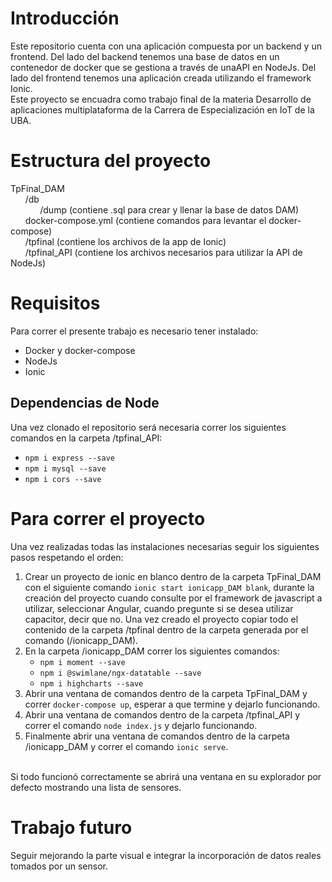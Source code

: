 # Introducción
Este repositorio cuenta con una aplicación compuesta por un backend y un frontend. Del lado del backend tenemos una base de datos en un contenedor de docker que se gestiona a través de unaAPI en NodeJs. Del lado del frontend tenemos una aplicación creada utilizando el framework Ionic.
<br> Este proyecto se encuadra como trabajo final de la materia Desarrollo de aplicaciones multiplataforma de la Carrera de Especialización en IoT de la UBA.

# Estructura del proyecto

TpFinal_DAM <br>
&nbsp;&nbsp;&nbsp;&nbsp;&nbsp;&nbsp;/db <br>
&nbsp;&nbsp;&nbsp;&nbsp;&nbsp;&nbsp;&nbsp;&nbsp;&nbsp;&nbsp;&nbsp;&nbsp;/dump (contiene .sql para crear y llenar la base de datos DAM) <br>
&nbsp;&nbsp;&nbsp;&nbsp;&nbsp;&nbsp;docker-compose.yml (contiene comandos para levantar el docker-compose) <br> 
&nbsp;&nbsp;&nbsp;&nbsp;&nbsp;&nbsp;/tpfinal (contiene los archivos de la app de Ionic) <br> 
&nbsp;&nbsp;&nbsp;&nbsp;&nbsp;&nbsp;/tpfinal_API (contiene los archivos necesarios para utilizar la API de NodeJs) <br>

# Requisitos

Para correr el presente trabajo es necesario tener instalado: <br>
* Docker y docker-compose
* NodeJs
* Ionic

## Dependencias de Node

Una vez clonado el repositorio será necesaria correr los siguientes comandos en la carpeta /tpfinal_API:
- `npm i express --save`
- `npm i mysql --save`
- `npm i cors --save`

 
# Para correr el proyecto

Una vez realizadas todas las instalaciones necesarias seguir los siguientes pasos respetando el orden:
1. Crear un proyecto de ionic en blanco dentro de la carpeta TpFinal_DAM con el siguiente comando `ionic start ionicapp_DAM blank`, durante la creación del proyecto cuando consulte por el framework de javascript a utilizar, seleccionar Angular, cuando pregunte si se desea utilizar capacitor, decir que no. Una vez creado el proyecto copiar todo el contenido de la carpeta /tpfinal dentro de la carpeta generada por el comando (/ionicapp_DAM).
2. En la carpeta /ionicapp_DAM correr los siguientes comandos:
   - `npm i moment --save`
   - `npm i @swimlane/ngx-datatable --save`
   - `npm i highcharts --save`
3. Abrir una ventana de comandos dentro de la carpeta TpFinal_DAM y correr `docker-compose up`, esperar a que termine y dejarlo funcionando.
4. Abrir una ventana de comandos dentro de la carpeta /tpfinal_API y correr el comando `node index.js` y dejarlo funcionando.
5. Finalmente abrir una ventana de comandos dentro de la carpeta /ionicapp_DAM y correr el comando `ionic serve`.

<br> Si todo funcionó correctamente se abrirá una ventana en su explorador por defecto mostrando una lista de sensores.

# Trabajo futuro

Seguir mejorando la parte visual e integrar la incorporación de datos reales tomados por un sensor.
